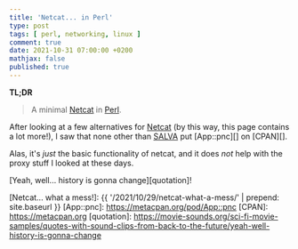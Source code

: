```yaml
---
title: 'Netcat... in Perl'
type: post
tags: [ perl, networking, linux ]
comment: true
date: 2021-10-31 07:00:00 +0200
mathjax: false
published: true
---
```


**TL;DR**

> A minimal [Netcat][] in [Perl][].

After looking at a few alternatives for [Netcat][] (by this way, this
page contains a lot more!), I saw that none other than [SALVA][] put
[App::pnc][] on [CPAN][].

Alas, it's *just* the basic functionality of netcat, and it does *not*
help with the proxy stuff I looked at these days.

[Yeah, well... history is gonna change][quotation]!

[Perl]: https://www.perl.org/
[SALVA]: https://metacpan.org/author/SALVA
[Netcat]: https://sectools.org/tool/netcat/
[Netcat... what a mess!]: {{ '/2021/10/29/netcat-what-a-mess/' | prepend: site.baseurl }}
[App::pnc]: https://metacpan.org/pod/App::pnc
[CPAN]: https://metacpan.org
[quotation]: https://movie-sounds.org/sci-fi-movie-samples/quotes-with-sound-clips-from-back-to-the-future/yeah-well-history-is-gonna-change
